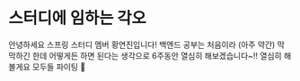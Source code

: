 ﻿# 스터디에 임하는 각오
안녕하세요 스프링 스터디 멤버 황연진입니다!
백엔드 공부는 처음이라 (아주 약간) 막막하긴 한데 어떻게든 하면 된다는 생각으로 6주동안 열심히 해보겠습니다~!! 
열심히 해볼게요 모두들 파이팅 👊

